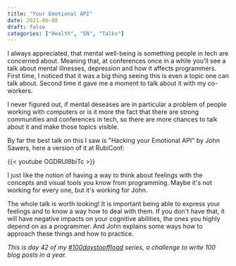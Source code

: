 ```yaml
---
title: "Your Emotional API"
date: 2021-06-08
draft: false
categories: ["Health", "EN", "Talks"]
---
```


I always appreciated, that mental well-being is something people in tech are concerned about. Meaning that, at conferences once in a while you'll see a talk about mental illnesses, depression and how it affects programmers. First time, I noticed that it was a big thing seeing this is even a topic one can talk about. Second time it gave me a moment to talk about it with my co-workers.

I never figured out, if mental deseases are in particular a problem of people working with computers or is it more the fact that there are strong communities and conferences in tech, so there are more chances to talk about it and  make those topics visible.

By far the best talk on this I saw is "Hacking your Emotional API" by John Sawers, here a version of it at RubiConf:

{{< youtube OGDRUI8biTc >}}


I just like the notion of having a way to think about feelings with the concepts and visual tools you know from programming. Maybe it's not working for every one, but it's working for John.

The whole talk is worth looking! It is important being able to express your feelings and to know a way how to deal with them. If you don't have that, it will have negative impacts on your cognitive abilities, the ones you highly depend on as a programmer. And John explains some ways how to approach these things and how to practice.

_This is day 42 of my [#100daystooffload](https://100daystooffload.com/) series, a challenge to write 100 blog posts in a year._

